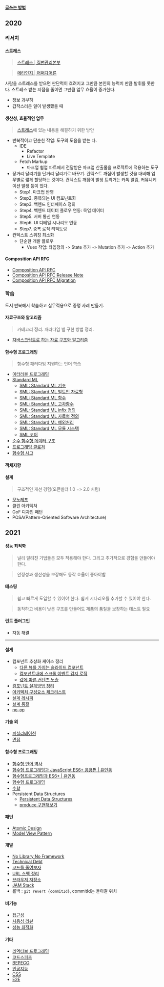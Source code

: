 #### [글쓰는 방법](글쓰는-방법)

## 2020
### 리서치
#### 스트레스
> [스트레스 | 질변관리본부](http://health.cdc.go.kr/health/mobileweb/content/group_view.jsp?CID=603CB22C39)

> [메타인지 | 어쩌다어른](http://program.tving.com/tvn/tvnjusthappened/4/Vod/View/VOD/SB_15979)

사람을 스트레스를 받으면 판단력이 흐려지고 그만큼 본인의 능력치 만큼 발휘를 못한다. 스트레스 받는 지점을 줄이면 그만큼 업무 효율이 증가한다.

- 정보 과부하
- 갑작스러운 일이 발생했을 때

#### 생산성, 효율적인 업무
> [스트레스](#스트레스)에 있는 내용을 해결하기 위한 방안

- 반복적이고 단순한 작업: 도구의 도움을 받는 다.
  - IDE
    - Refactor
    - Live Template
  - Fetch Markup
    - 마크업 협업 파트에서 전달받은 마크업 산출물을 프로젝트에 적용하는 도구
- 장거리 달리기를 단거리 달리기로 바꾸기. 컨텍스트 깨짐이 발생할 것을 대비해 업무별로 짧게 할당하는 것이다. 컨텍스트 깨짐이 발생 트리거는 카톡 알림, 커뮤니케이션 발생 등이 있다.
  - Step1. 마크업 반영
  - Step2. 중복되는 UI 컴포넌트화
  - Step3. 백엔드 인터페이스 정의
  - Step4. 백엔드 데이터 플로우 연동: 목업 데이터
  - Step5. 서버 통신 연동
  - Step6. UI 디테일 시나리오 연동
  - Step7. 중복 로직 리팩토링
- 컨텍스트 스위칭 최소화
  - 단순한 개발 플로우
    - Vuex 작업: 타입정의 -> State 추가 -> Mutation 추가 -> Action 추가

#### Composition API RFC
- [Composition API RFC](Composition-API-RFC)
- [Composition API RFC Release Note](Composition-API-RFC-Release-Note)
- [Composition API RFC Migration](Composition-API-RFC-Migration)

### 학습
도서 반복해서 학습하고 실무적용으로 증명 사례 만들기.

#### 자료구조와 알고리즘
> 카테고리 정리. 패러다임 별 구현 방법 정리.

- [자바스크립트로 하는 자료 구조와 알고리즘](자바스크립트로-하는-자료-구조와-알고리즘)

#### 함수형 프로그래밍
> 함수형 패러다임 지원하는 언어 학습

- [이터러블 프로그래밍](이터러블-프로그래밍)
- [Standard ML](Standard-ML)
  - [SML: Standard ML 기초](SML-Standard-ML-기초)
  - [SML: Standard ML 빌트인 자료형](SML-Standard-ML-빌트인-자료형)
  - [SML: Standard ML 함수](SML-Standard-ML-함수)
  - [SML: Standard ML 고차함수](SML-Standard-ML-고차함수)
  - [SML: Standard ML infix 정의](SML-Standard-ML-infix-정의)
  - [SML: Standard ML 자료형 정의](SML-Standard-ML-자료형-정의)
  - [SML: Standard ML 예외처리](SML-Standard-ML-예외처리)
  - [SML: Standard ML 모듈 시스템](SML-Standard-ML-모듈-시스템)
  - [SML 코어](SML-코어)
- [순수 함수형 데이터 구조](순수-함수형-데이터-구조)
- [프로그래밍 클로저](프로그래밍-클로저)
- [함수형 사고](함수형-사고)

#### 객체지향

#### 설계
> 구조적인 개선 경험(오픈빌더 1.0 => 2.0 처럼)

- [모노레포](모노레포)
- 클린 아키텍쳐
- GoF 디자인 패턴
- POSA(Pattern-Oriented Software Architecture)

## 2021

#### 성능 최적화
> 널리 알려진 기법들은 모두 적용해야 한다. 그리고 추가적으로 경험을 만들어야 한다.

> 안정성과 생산성을 보장해도 동작 효율이 좋아야함

#### 테스팅
> 쉽고 빠르게 도입할 수 있어야 한다. 쉽게 시나리오를 추가할 수 있어야 한다.

> 동작하고 비용이 낮은 구조를 만들어도 제품의 품질을 보장하는 테스트 필요

#### 린트 플러그인
- 자동 해결

***

#### 설계
- 컴포넌트 추상화 케이스 정리
  - [다른 뷰를 가지는 슬라이드 컴포넌트](다른-뷰를-가지는-슬라이드-컴포넌트)
  - [컴포넌트내에 스크롤 이벤트 감지 로직](컴포넌트내에-스크롤-이벤트-감지-로직)
  - [값에 따른 컨텐츠 노출](값에-따른-컨텐츠-노출)
- [컴포넌트 설계방법 정리](컴포넌트-설계방법-정리)
- [아키텍처 구성요소 체크리스트](아키텍처-구성요소-체크리스트)
- [설계 레시피](설계-레시피)
- [설계 품질](설계-품질)
- [no-op](no-op)

#### 기술 외
- [퍼실리테이션](퍼실리테이션)
- [면접](면접)

#### 함수형 프로그래밍
- [함수형 언어 역사](함수형-언어-역사)
- [함수형 프로그래밍과 JavaScript ES6+ 응용편 | 유인동](함수형-프로그래밍과-JavaScript-ES6-응용편)
- [함수형프로그래밍과 ES6+ | 유인동](함수형프로그래밍과-ES6)
- [함수형 프로그래밍](함수형-프로그래밍)
- [수학](수학)
- Persistent Data Structures
  - [Persistent Data Structures](Persistent-Data-Structures)
  - [produce 구현해보기](produce-구현해보기)

#### 패턴
- [Atomic Design](Atomic-Design)
- [Model View Pattern](Model-View-Pattern)

#### 개발
- [No Library No Framework](No-Library-No-Framework)
- [Technical Debt](Technical-Debt)
- [코드를 줄여보자](코드를-줄여보자)
- [URL 스펙 정리](URL-스펙-정리)
- [브라우저 저장소](브라우저-저장소)
- [JAM Stack](https://jamstack.org/)
- 롤백 : `git revert {commitId}`, commitId는 돌아갈 위치

#### 비기능
- [접근성](접근성)
- [사용성 리뷰](사용성-리뷰)
- [성능 최적화](성능-최적화)

#### 기타
- [리엑티브 프로그래밍](리엑티브-프로그래밍)
- [코드스피츠](코드스피츠)
- [BEPECO](BEPECO)
- [인공지능](인공지능)
- [CSS](CSS)
- [E2E](E2E)